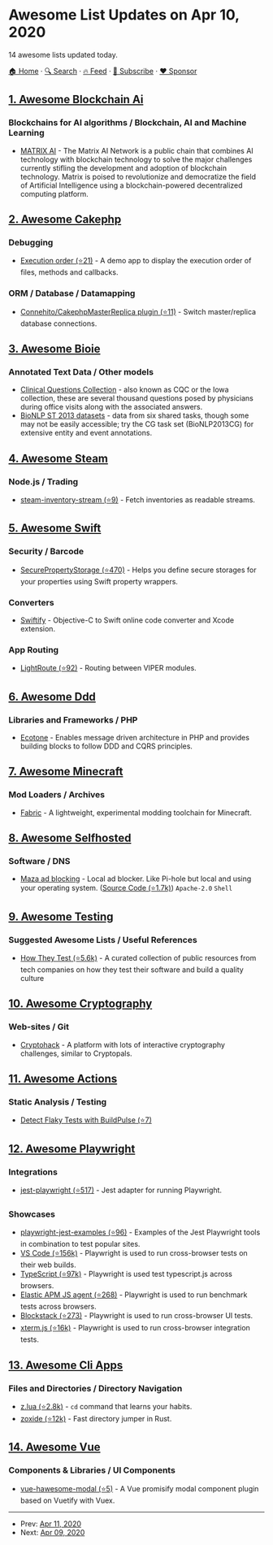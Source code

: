 # Awesome List Updates on Apr 10, 2020

14 awesome lists updated today.

[🏠 Home](/README.md) · [🔍 Search](https://www.trackawesomelist.com/search/) · [🔥 Feed](https://www.trackawesomelist.com/rss.xml) · [📮 Subscribe](https://trackawesomelist.us17.list-manage.com/subscribe?u=d2f0117aa829c83a63ec63c2f&id=36a103854c) · [❤️  Sponsor](https://github.com/sponsors/theowenyoung)



## [1. Awesome Blockchain Ai](/content/steven2358/awesome-blockchain-ai/README.md)

### Blockchains for AI algorithms / Blockchain, AI and Machine Learning

*   [MATRIX AI](https://www.matrix.io/) - The Matrix AI Network is a public chain that combines AI technology with blockchain technology to solve the major challenges currently stifling the development and adoption of blockchain technology. Matrix is poised to revolutionize and democratize the field of Artificial Intelligence using a blockchain-powered decentralized computing platform.

## [2. Awesome Cakephp](/content/FriendsOfCake/awesome-cakephp/README.md)

### Debugging

*   [Execution order (⭐21)](https://github.com/dereuromark/executionorder) - A demo app to display the execution order of files, methods and callbacks.

### ORM / Database / Datamapping

*   [Connehito/CakephpMasterReplica plugin (⭐11)](https://github.com/Connehito/cakephp-master-replica) - Switch master/replica database connections.

## [3. Awesome Bioie](/content/caufieldjh/awesome-bioie/README.md)

### Annotated Text Data / Other models

*   [Clinical Questions Collection](https://www.nlm.nih.gov/databases/download/CQC.html) - also known as CQC or the Iowa collection, these are several thousand questions posed by physicians during office visits along with the associated answers.
*   [BioNLP ST 2013 datasets](http://2013.bionlp-st.org/) - data from six shared tasks, though some may not be easily accessible; try the CG task set (BioNLP2013CG) for extensive entity and event annotations.

## [4. Awesome Steam](/content/scholtzm/awesome-steam/README.md)

### Node.js / Trading

*   [steam-inventory-stream (⭐9)](https://github.com/timvandam/steam-inventory-stream) - Fetch inventories as readable streams.

## [5. Awesome Swift](/content/matteocrippa/awesome-swift/README.md)

### Security / Barcode

*   [SecurePropertyStorage (⭐470)](https://github.com/alexruperez/SecurePropertyStorage) - Helps you define secure storages for your properties using Swift property wrappers.

### Converters

*   [Swiftify](https://swiftify.com/#/converter/code/) - Objective-C to Swift online code converter and Xcode extension.

### App Routing

*   [LightRoute (⭐92)](https://github.com/SpectralDragon/LiteRoute) - Routing between VIPER modules.

## [6. Awesome Ddd](/content/heynickc/awesome-ddd/README.md)

### Libraries and Frameworks / PHP

*   [Ecotone](http://ecotone.tech) - Enables message driven architecture in PHP and provides building blocks to follow DDD and CQRS principles.

## [7. Awesome Minecraft](/content/bs-community/awesome-minecraft/README.md)

### Mod Loaders / Archives

*   [Fabric](https://fabricmc.net/) - A lightweight, experimental modding toolchain for Minecraft.

## [8. Awesome Selfhosted](/content/awesome-selfhosted/awesome-selfhosted/README.md)

### Software / DNS

*   [Maza ad blocking](https://maza-ad-blocking.andros.dev/) - Local ad blocker. Like Pi-hole but local and using your operating system. ([Source Code (⭐1.7k)](https://github.com/tanrax/maza-ad-blocking)) `Apache-2.0` `Shell`

## [9. Awesome Testing](/content/TheJambo/awesome-testing/README.md)

### Suggested Awesome Lists / Useful References

*   [How They Test (⭐5.6k)](https://github.com/abhivaikar/howtheytest) - A curated collection of public resources from tech companies on how they test their software and build a quality culture

## [10. Awesome Cryptography](/content/sobolevn/awesome-cryptography/README.md)

### Web-sites / Git

*   [Cryptohack](https://cryptohack.org/) - A platform with lots of interactive cryptography challenges, similar to Cryptopals.

## [11. Awesome Actions](/content/sdras/awesome-actions/README.md)

### Static Analysis / Testing

*   [Detect Flaky Tests with BuildPulse (⭐7)](https://github.com/Workshop64/buildpulse-action)

## [12. Awesome Playwright](/content/mxschmitt/awesome-playwright/README.md)

### Integrations

*   [jest-playwright (⭐517)](https://github.com/playwright-community/jest-playwright/) - Jest adapter for running Playwright.

### Showcases

*   [playwright-jest-examples (⭐96)](https://github.com/playwright-community/playwright-jest-examples) - Examples of the Jest Playwright tools in combination to test popular sites.
*   [VS Code (⭐156k)](https://github.com/microsoft/vscode) - Playwright is used to run cross-browser tests on their web builds.
*   [TypeScript (⭐97k)](https://github.com/microsoft/TypeScript) - Playwright is used test typescript.js across browsers.
*   [Elastic APM JS agent (⭐268)](https://github.com/elastic/apm-agent-rum-js) - Playwright is used to run benchmark tests across browsers.
*   [Blockstack (⭐273)](https://github.com/blockstack/ux) - Playwright is used to run cross-browser UI tests.
*   [xterm.js (⭐16k)](https://github.com/xtermjs/xterm.js) - Playwright is used to run cross-browser integration tests.

## [13. Awesome Cli Apps](/content/agarrharr/awesome-cli-apps/README.md)

### Files and Directories / Directory Navigation

*   [z.lua (⭐2.8k)](https://github.com/skywind3000/z.lua) - `cd` command that learns your habits.
*   [zoxide (⭐12k)](https://github.com/ajeetdsouza/zoxide) - Fast directory jumper in Rust.

## [14. Awesome Vue](/content/vuejs/awesome-vue/README.md)

### Components & Libraries / UI Components

*   [vue-hawesome-modal (⭐5)](https://github.com/behawesometw/vue-hawesome-modal) - A Vue promisify modal component plugin based on Vuetify with Vuex.

---

- Prev: [Apr 11, 2020](/content/2020/04/11/README.md)
- Next: [Apr 09, 2020](/content/2020/04/09/README.md)